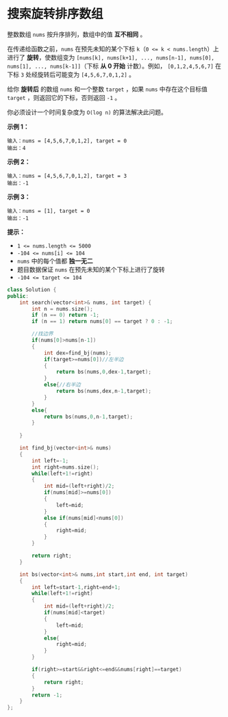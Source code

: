 # 搜索旋转排序数组





整数数组 `nums` 按升序排列，数组中的值 **互不相同** 。

在传递给函数之前，`nums` 在预先未知的某个下标 `k`（`0 <= k < nums.length`）上进行了 **旋转**，使数组变为 `[nums[k], nums[k+1], ..., nums[n-1], nums[0], nums[1], ..., nums[k-1]]`（下标 **从 0 开始** 计数）。例如， `[0,1,2,4,5,6,7]` 在下标 `3` 处经旋转后可能变为 `[4,5,6,7,0,1,2]` 。

给你 **旋转后** 的数组 `nums` 和一个整数 `target` ，如果 `nums` 中存在这个目标值 `target` ，则返回它的下标，否则返回 `-1` 。

你必须设计一个时间复杂度为 `O(log n)` 的算法解决此问题。

 

**示例 1：**

```
输入：nums = [4,5,6,7,0,1,2], target = 0
输出：4
```

**示例 2：**

```
输入：nums = [4,5,6,7,0,1,2], target = 3
输出：-1
```

**示例 3：**

```
输入：nums = [1], target = 0
输出：-1
```

 

**提示：**

- `1 <= nums.length <= 5000`
- `-104 <= nums[i] <= 104`
- `nums` 中的每个值都 **独一无二**
- 题目数据保证 `nums` 在预先未知的某个下标上进行了旋转
- `-104 <= target <= 104`



```c++
class Solution {
public:
    int search(vector<int>& nums, int target) {
        int n = nums.size();
        if (n == 0) return -1;
        if (n == 1) return nums[0] == target ? 0 : -1;

        //找边界
        if(nums[0]>nums[n-1])
        {
            int dex=find_bj(nums);
            if(target>=nums[0])//左半边
            {
                return bs(nums,0,dex-1,target);
            }
            else{//右半边
                return bs(nums,dex,n-1,target);
            }
        }
        else{
            return bs(nums,0,n-1,target);
        }
        
    }

    int find_bj(vector<int>& nums)
    {
        int left=-1;
        int right=nums.size();
        while(left+1!=right)
        {
            int mid=(left+right)/2;
            if(nums[mid]>=nums[0])
            {
                left=mid;
            }
            else if(nums[mid]<nums[0])
            {
                right=mid;
            }
        }

        return right;
    }

    int bs(vector<int>& nums,int start,int end, int target)
    {
        int left=start-1,right=end+1;
        while(left+1!=right)
        {
            int mid=(left+right)/2;
            if(nums[mid]<target)
            {
                left=mid;
            }
            else{
                right=mid;
            }
        }

        if(right>=start&&right<=end&&nums[right]==target)
        {
            return right;
        }
        return -1;
    }
};
```

